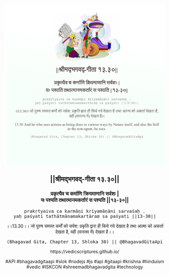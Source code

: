 <img src="../../asset/BG_13_30.png"/>
<center><h2>||श्रीमद्‍भगवद्‍-गीता १३.३०||</h2>
<h3>प्रकृत्यैव च कर्माणि क्रियमाणानि सर्वशः |<br/>यः पश्यति तथात्मानमकर्तारं स पश्यति ||१३-३०||</h3>
<pre>prakṛtyaiva ca karmāṇi kriyamāṇāni sarvaśaḥ .<br/>yaḥ paśyati tathātmānamakartāraṃ sa paśyati ||13-30||</pre>
<p>।।13.30।। जो पुरुष समस्त कर्मों को सर्वश: प्रकृति द्वारा ही किये गये देखता है तथा आत्मा को अकर्ता देखता है, वही (वास्तव में) देखता है।।</p>
<pre>(Bhagavad Gita, Chapter 13, Shloka 30) || @BhagavadGitaApi</pre><p>https://vedicscriptures.github.io/</p><p>#API #bhagavadgitaapi #slok #nodejs #js #api #gitaapi #krishna #hinduism #vedic #ISKCON #shreemadbhagavadgita #technology</p></center>